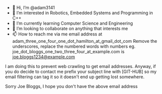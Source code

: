- 👋 Hi, I’m @adam3141
- 👀 I’m interested in Robotics, Embedded Systems and Programming in C++
- 🌱 I’m currently learning Computer Science and Engineering
- 💞️ I’m looking to collaborate on anything that interests me
- 📫 How to reach me via me email address at adam_three_one_four_one_dot_hamilton_at_gmail_dot_com
  Remove the underscores, replace the numbered words with numbers
  eg. joe_dot_bloggs_one_two_three_four_at_example.com is joe.bloggs1234@example.com
  
I am doing this to prevent web crawling to get email addresses. Anyway, if you do decide to contact me prefix your subject line with [GIT-HUB] so my email filtering can tag it so it doesn't end up getting lost somewhere.

Sorry Joe Bloggs, I hope you don't have the above email address

<!---
adam3141/adam3141 is a ✨ special ✨ repository because its `README.md` (this file) appears on your GitHub profile.
You can click the Preview link to take a look at your changes.
--->
